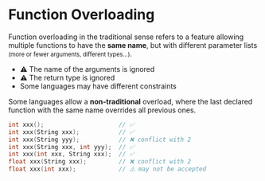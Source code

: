 # Function Overloading

<div class="row row-cols-md-2"><div>

Function overloading in the traditional sense refers to a feature allowing multiple functions to have the **same name**, but with different parameter lists <small>(more or fewer arguments, different types...)</small>.

* ⚠️ The name of the arguments is ignored
* ⚠️ The return type is ignored
* Some languages may have different constraints

Some languages allow a **non-traditional** overload, where the last declared function with the same name overrides all previous ones.
</div><div>

```c
int xxx();                     // ✅
int xxx(String xxx);           // ✅
int xxx(String yyy);           // ❌ conflict with 2
int xxx(String xxx, int yyy);  // ✅
int xxx(int xxx, String xxx);  // ✅
float xxx(String xxx);         // ❌ conflict with 2
float xxx(int xxx);            // ⚠️ may not be accepted
```
</div></div>